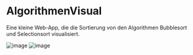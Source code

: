 # AlgorithmenVisual

Eine kleine Web-App, die die Sortierung von den Algorithmen Bubblesort und Selectionsort visualisiert. 

![image](https://user-images.githubusercontent.com/93265685/139098102-98890c09-e42e-4e89-adeb-56d9a9ad97b2.png)
![image](https://user-images.githubusercontent.com/93265685/139098307-ef2ac4d8-fa3b-48ea-9a2b-128759e531fd.png)
